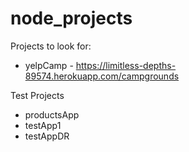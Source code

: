 # node_projects
Projects to look for:
- yelpCamp - https://limitless-depths-89574.herokuapp.com/campgrounds

Test Projects
- productsApp
- testApp1
- testAppDR

